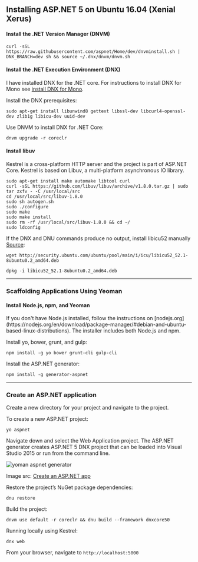 
Installing ASP.NET 5 on Ubuntu 16.04 (Xenial Xerus)
---------------------------------------------------

<h4>Install the .NET Version Manager (DNVM)</h4>

    curl -sSL https://raw.githubusercontent.com/aspnet/Home/dev/dnvminstall.sh | DNX_BRANCH=dev sh && source ~/.dnx/dnvm/dnvm.sh

<h4>Install the .NET Execution Environment (DNX)</h4>

I have installed DNX for the .NET core. For instructions to install DNX for Mono see [install DNX for Mono](http://docs.asp.net/en/latest/getting-started/installing-on-linux.html#install-the-net-execution-environment-dnx "Install DNX for Mono").

Install the DNX prerequisites:

    sudo apt-get install libunwind8 gettext libssl-dev libcurl4-openssl-dev zlib1g libicu-dev uuid-dev

Use DNVM to install DNX for .NET Core:

    dnvm upgrade -r coreclr

<h4>Install libuv</h4>

Kestrel is a cross-platform HTTP server and the project is part of ASP.NET Core. Kestrel is based on Libuv,  a multi-platform asynchronous IO library.

    sudo apt-get install make automake libtool curl
    curl -sSL https://github.com/libuv/libuv/archive/v1.8.0.tar.gz | sudo tar zxfv - -C /usr/local/src
    cd /usr/local/src/libuv-1.8.0
    sudo sh autogen.sh
    sudo ./configure
    sudo make
    sudo make install
    sudo rm -rf /usr/local/src/libuv-1.8.0 && cd ~/
    sudo ldconfig


If the DNX and DNU commands produce no output, install libicu52 manually [Source](https://github.com/aspnet/dnx/issues/3059#issuecomment-150672608):

    wget http://security.ubuntu.com/ubuntu/pool/main/i/icu/libicu52_52.1-8ubuntu0.2_amd64.deb

    dpkg -i libicu52_52.1-8ubuntu0.2_amd64.deb

----------

<h3>Scaffolding Applications Using Yeoman</h3>

<h4>Install Node.js, npm, and Yeoman</h4>
If you don't have Node.js installed, follow the instructions on [nodejs.org](https://nodejs.org/en/download/package-manager/#debian-and-ubuntu-based-linux-distributions). The installer includes both Node.js and npm.

Install yo, bower, grunt, and gulp:

    npm install -g yo bower grunt-cli gulp-cli

Install the ASP.NET generator:

    npm install -g generator-aspnet

----------

<h3>Create an ASP.NET application</h3>

Create a new directory for your project and navigate to the project.

To create a new ASP.NET project:

    yo aspnet

Navigate down and select the Web Application project. The ASP.NET generator creates ASP.NET 5 DNX project that can be loaded into Visual Studio 2015 or run from the command line.


![yoman aspnet generator](https://i.imgur.com/QLW9dtn.gifv)

Image src: [Create an ASP.NET app](http://docs.asp.net/en/latest/client-side/yeoman.html#create-an-asp-net-app)

Restore the project’s NuGet package dependencies:

    dnu restore

Build the project:

    dnvm use default -r coreclr && dnu build --framework dnxcore50

Running locally using Kestrel:

    dnx web

From your browser, navigate to `http://localhost:5000`
